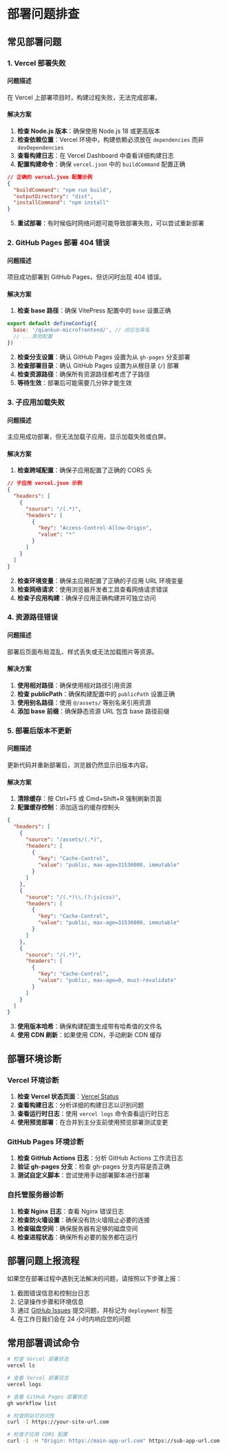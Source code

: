 # 部署问题排查

## 常见部署问题

### 1. Vercel 部署失败

#### 问题描述
在 Vercel 上部署项目时，构建过程失败，无法完成部署。

#### 解决方案
1. **检查 Node.js 版本**：确保使用 Node.js 18 或更高版本
2. **检查依赖位置**：Vercel 环境中，构建依赖必须放在 `dependencies` 而非 `devDependencies`
3. **查看构建日志**：在 Vercel Dashboard 中查看详细构建日志
4. **配置构建命令**：确保 `vercel.json` 中的 `buildCommand` 配置正确

```json
// 正确的 vercel.json 配置示例
{
  "buildCommand": "npm run build",
  "outputDirectory": "dist",
  "installCommand": "npm install"
}
```

5. **重试部署**：有时候临时网络问题可能导致部署失败，可以尝试重新部署

### 2. GitHub Pages 部署 404 错误

#### 问题描述
项目成功部署到 GitHub Pages，但访问时出现 404 错误。

#### 解决方案
1. **检查 base 路径**：确保 VitePress 配置中的 `base` 设置正确
```js
export default defineConfig({
  base: '/qiankun-microfrontend/', // 对应仓库名
  // ...其他配置
})
```

2. **检查分支设置**：确认 GitHub Pages 设置为从 `gh-pages` 分支部署
3. **检查部署目录**：确认 GitHub Pages 设置为从根目录 (`/`) 部署
4. **检查资源路径**：确保所有资源路径都考虑了子路径
5. **等待生效**：部署后可能需要几分钟才能生效

### 3. 子应用加载失败

#### 问题描述
主应用成功部署，但无法加载子应用，显示加载失败或白屏。

#### 解决方案
1. **检查跨域配置**：确保子应用配置了正确的 CORS 头
```json
// 子应用 vercel.json 示例
{
  "headers": [
    {
      "source": "/(.*)",
      "headers": [
        {
          "key": "Access-Control-Allow-Origin",
          "value": "*"
        }
      ]
    }
  ]
}
```

2. **检查环境变量**：确保主应用配置了正确的子应用 URL 环境变量
3. **检查网络请求**：使用浏览器开发者工具查看网络请求错误
4. **检查子应用构建**：确保子应用正确构建并可独立访问

### 4. 资源路径错误

#### 问题描述
部署后页面布局混乱、样式丢失或无法加载图片等资源。

#### 解决方案
1. **使用相对路径**：确保使用相对路径引用资源
2. **检查 publicPath**：确保构建配置中的 `publicPath` 设置正确
3. **使用别名路径**：使用 `@/assets/` 等别名来引用资源
4. **添加 base 前缀**：确保静态资源 URL 包含 base 路径前缀

### 5. 部署后版本不更新

#### 问题描述
更新代码并重新部署后，浏览器仍然显示旧版本内容。

#### 解决方案
1. **清除缓存**：按 Ctrl+F5 或 Cmd+Shift+R 强制刷新页面
2. **配置缓存控制**：添加适当的缓存控制头
```json
{
  "headers": [
    {
      "source": "/assets/(.*)",
      "headers": [
        {
          "key": "Cache-Control",
          "value": "public, max-age=31536000, immutable"
        }
      ]
    },
    {
      "source": "/(.*)\\.(?:js|css)",
      "headers": [
        {
          "key": "Cache-Control",
          "value": "public, max-age=31536000, immutable"
        }
      ]
    },
    {
      "source": "/(.*)",
      "headers": [
        {
          "key": "Cache-Control",
          "value": "public, max-age=0, must-revalidate"
        }
      ]
    }
  ]
}
```

3. **使用版本哈希**：确保构建配置生成带有哈希值的文件名
4. **使用 CDN 刷新**：如果使用 CDN，手动刷新 CDN 缓存

## 部署环境诊断

### Vercel 环境诊断

1. **检查 Vercel 状态页面**：[Vercel Status](https://www.vercelstatus.com/)
2. **查看构建日志**：分析详细的构建日志以识别问题
3. **查看运行时日志**：使用 `vercel logs` 命令查看运行时日志
4. **使用预览部署**：在合并到主分支前使用预览部署测试变更

### GitHub Pages 环境诊断

1. **检查 GitHub Actions 日志**：分析 GitHub Actions 工作流日志
2. **验证 gh-pages 分支**：检查 gh-pages 分支内容是否正确
3. **测试自定义脚本**：尝试使用手动部署脚本进行部署

### 自托管服务器诊断

1. **检查 Nginx 日志**：查看 Nginx 错误日志
2. **检查防火墙设置**：确保没有防火墙阻止必要的连接
3. **检查磁盘空间**：确保服务器有足够的磁盘空间
4. **检查进程状态**：确保所有必要的服务都在运行

## 部署问题上报流程

如果您在部署过程中遇到无法解决的问题，请按照以下步骤上报：

1. 截图错误信息和控制台日志
2. 记录操作步骤和环境信息
3. 通过 [GitHub Issues](https://github.com/tywd/qiankun-microfrontend/issues) 提交问题，并标记为 `deployment` 标签
4. 在工作日我们会在 24 小时内响应您的问题

## 常用部署调试命令

```bash
# 检查 Vercel 部署状态
vercel ls

# 查看 Vercel 部署日志
vercel logs

# 查看 GitHub Pages 部署状态
gh workflow list

# 检查网站可访问性
curl -I https://your-site-url.com

# 检查子应用 CORS 配置
curl -I -H "Origin: https://main-app-url.com" https://sub-app-url.com
```